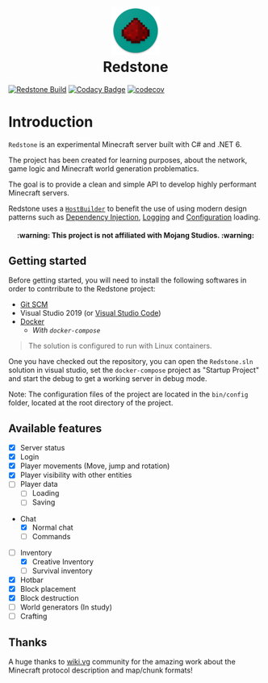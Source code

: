 <h1 align="center">
  <br>
  <a href="https://github.com/Eastrall/Redstone">
    <img src="resources/icon.png" alt="Markdownify" />
  </a>
  <br>
  Redstone
  <br>
</h1>

[![Redstone Build](https://github.com/Eastrall/Redstone/actions/workflows/main.yml/badge.svg)](https://github.com/Eastrall/Redstone/actions/workflows/main.yml)
[![Codacy Badge](https://app.codacy.com/project/badge/Grade/77c0faaec9834e4da541b459f9311879)](https://www.codacy.com/gh/Eastrall/Redstone/dashboard?utm_source=github.com&amp;utm_medium=referral&amp;utm_content=Eastrall/Redstone&amp;utm_campaign=Badge_Grade)
[![codecov](https://codecov.io/gh/Eastrall/Redstone/branch/main/graph/badge.svg?token=RTU5NXR3DP)](https://codecov.io/gh/Eastrall/Redstone)


# Introduction

`Redstone` is an experimental Minecraft server built with C# and .NET 6.

The project has been created for learning purposes, about the network, game logic and Minecraft world generation problematics.

The goal is to provide a clean and simple API to develop highly performant Minecraft servers.

Redstone uses a [`HostBuilder`](https://docs.microsoft.com/en-us/dotnet/core/extensions/generic-host) to benefit the use of using modern design patterns such as [Dependency Injection](https://docs.microsoft.com/en-us/dotnet/core/extensions/dependency-injection), [Logging](https://docs.microsoft.com/en-us/dotnet/core/extensions/logging) and [Configuration](https://docs.microsoft.com/en-us/dotnet/core/extensions/configuration) loading.

<h4 align="center">:warning: This project is not affiliated with Mojang Studios. :warning:</h4>

## Getting started

Before getting started, you will need to install the following softwares in order to contrribute to the Redstone project:

* [Git SCM](https://git-scm.com/)
* Visual Studio 2019 (or [Visual Studio Code](https://code.visualstudio.com/))
* [Docker](https://www.docker.com/get-started)
  * *With `docker-compose`*

> The solution is configured to run with Linux containers.

One you have checked out the repository, you can open the `Redstone.sln` solution in visual studio, set the `docker-compose` project as "Startup Project" and start the debug to get a working server in debug mode.

Note: The configuration files of the project are located in the `bin/config` folder, located at the root directory of the project.

## Available features

- [x] Server status
- [x] Login
- [x] Player movements (Move, jump and rotation)
- [x] Player visibility with other entities
- [ ] Player data
  - [ ] Loading
  - [ ] Saving
- Chat
  - [x] Normal chat
  - [ ] Commands
- [ ] Inventory
  - [x] Creative Inventory
  - [ ] Survival inventory
- [x] Hotbar
- [x] Block placement
- [x] Block destruction
- [ ] World generators (In study)
- [ ] Crafting

## Thanks

A huge thanks to [wiki.vg](https://wiki.vg/) community for the amazing work about the Minecraft protocol description and map/chunk formats!
